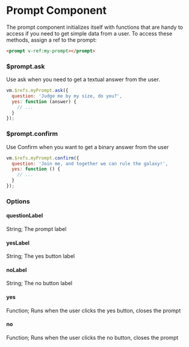 
# Prompt Component

The prompt component initializes itself with functions that are handy to access if you need to get simple data from a user. To access these methods, assign a ref to the prompt:

```html
<prompt v-ref:my-prompt></prompt>
```

### $prompt.ask

Use ask when you need to get a textual answer from the user.

```javascript
vm.$refs.myPrompt.ask({
  question: 'Judge me by my size, do you?',
  yes: function (answer) {
    // ...
  }
});
```

### $prompt.confirm

Use Confirm when you want to get a binary answer from the user

```javascript
vm.$refs.myPrompt.confirm({
  question: 'Join me, and together we can rule the galaxy!',
  yes: function () {
    // ...
  }
});
```

### Options

#### questionLabel

String; The prompt label

#### yesLabel

String; The yes button label

#### noLabel

String; The no button label

#### yes

Function; Runs when the user clicks the yes button, closes the prompt

#### no

Function; Runs when the user clicks the no button, closes the prompt
